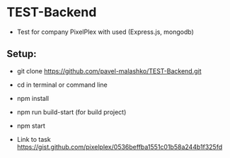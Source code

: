 # TEST-Backend

* Test for company PixelPlex with used (Express.js, mongodb)

## Setup:

- git clone https://github.com/pavel-malashko/TEST-Backend.git

- cd in terminal or  command line

- npm install

- npm run build-start (for build project) 

- npm start

-  Link to task https://gist.github.com/pixelplex/0536beffba1551c01b58a244b1f325fd
